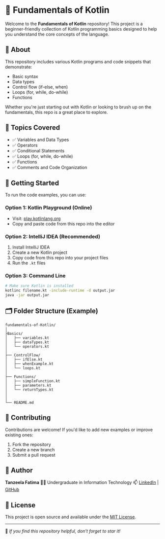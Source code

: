 # 📘 Fundamentals of Kotlin

Welcome to the **Fundamentals of Kotlin** repository! This project is a beginner-friendly collection of Kotlin programming basics designed to help you understand the core concepts of the language.

## 🔰 About

This repository includes various Kotlin programs and code snippets that demonstrate:
- Basic syntax
- Data types
- Control flow (if-else, when)
- Loops (for, while, do-while)
- Functions

Whether you're just starting out with Kotlin or looking to brush up on the fundamentals, this repo is a great place to explore.

## 🧠 Topics Covered

- ✅ Variables and Data Types  
- ✅ Operators  
- ✅ Conditional Statements  
- ✅ Loops (for, while, do-while)  
- ✅ Functions  
- ✅ Comments and Code Organization  

## 🚀 Getting Started

To run the code examples, you can use:

### Option 1: Kotlin Playground (Online)
- Visit: [play.kotlinlang.org](https://play.kotlinlang.org/)
- Copy and paste code from this repo into the editor

### Option 2: IntelliJ IDEA (Recommended)
1. Install IntelliJ IDEA
2. Create a new Kotlin project
3. Copy code from this repo into your project files
4. Run the `.kt` files

### Option 3: Command Line
```bash
# Make sure Kotlin is installed
kotlinc filename.kt -include-runtime -d output.jar
java -jar output.jar
````

## 🗂️ Folder Structure (Example)

```
fundamentals-of-Kotlin/
│
├Basics/
│   ├── variables.kt
│   ├── dataTypes.kt
│   └── operators.kt
│
├── ControlFlow/
│   ├── ifElse.kt
│   ├── whenExample.kt
│   └── loops.kt
│
├── Functions/
│   ├── simpleFunction.kt
│   ├── parameters.kt
│   └── returnTypes.kt
│
│
└── README.md
```

## 🤝 Contributing

Contributions are welcome! If you'd like to add new examples or improve existing ones:

1. Fork the repository
2. Create a new branch
3. Submit a pull request

## 📌 Author

**Tanzeela Fatima**
👩‍💻 Undergraduate in Information Technology
📫 [LinkedIn](https://www.linkedin.com/in/tanzeela-fatima-47861b2b7/) | [GitHub](https://github.com/Fatima-progmmer)

## 📃 License

This project is open source and available under the [MIT License](LICENSE).

---

🌟 *If you find this repository helpful, don’t forget to star it!*
